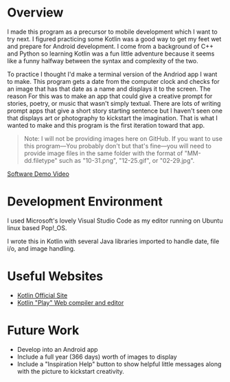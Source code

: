 # Overview

I made this program as a precursor to mobile development which I want to try next. I figured practicing some Kotlin was a good way to get my feet wet and prepare for Android development. I come from a background of C++ and Python so learning Kotlin was a fun little adventure because it seems like a funny halfway between the syntax and complexity of the two.

To practice I thought I'd make a terminal version of the Andriod app I want to make. This program gets a date from the computer clock and checks for an image that has that date as a name and displays it to the screen. The reason For this was to make an app that could give a creative prompt for stories, poetry, or music that wasn't simply textual. There are lots of writing prompt apps that give a short story starting sentence but I haven't seen one that displays art or photography to kickstart the imagination. That is what I wanted to make and this program is the first iteration toward that app.

> Note: I will not be providing images here on GitHub. If you want to use this program&mdash;You probably don't but that's fine&mdash;you will need to provide image files in the same folder with the format of "MM-dd.filetype" such as "10-31.png", "12-25.gif", or "02-29.jpg".


[Software Demo Video](https://youtu.be/K_hL7t4xFYM)

# Development Environment

I used Microsoft's lovely Visual Studio Code as my editor running on Ubuntu linux based Pop!_OS.

I wrote this in Kotlin with several Java libraries imported to handle date, file i/o, and image handling.

# Useful Websites

* [Kotlin Official Site](https://kotlinlang.org/)
* [Kotlin "Play" Web compiler and editor](https://play.kotlinlang.org/)

# Future Work

* Develop into an Android app
* Include a full year (366 days) worth of images to display
* Include a "Inspiration Help" button to show helpful little messages along with the picture to kickstart creativity.